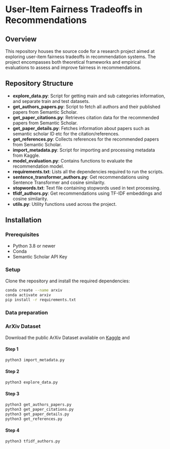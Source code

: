# User-Item Fairness Tradeoffs in Recommendations


## Overview
This repository houses the source code for a research project aimed at exploring user-item fairness tradeoffs in recommendation systems. The project encompasses both theoretical frameworks and empirical evaluations to assess and improve fairness in recommendations.

## Repository Structure
- **explore_data.py**: Script for getting main and sub categories information, and separate train and test datasets.
- **get_authors_papers.py**: Script to fetch all authors and their published papers from Semantic Scholar.
- **get_paper_citations.py**: Retrieves citation data for the recommended papers from Semantic Scholar.
- **get_paper_details.py**: Fetches information about papers such as semantic scholar ID etc for the citation/references.
- **get_references.py**: Collects references for the recommended papers from Semantic Scholar.
- **import_metadata.py**: Script for importing and processing metadata from Kaggle.
- **model_evaluation.py**: Contains functions to evaluate the recommendation model.
- **requirements.txt**: Lists all the dependencies required to run the scripts.
- **sentence_transformer_authors.py**: Get recommendations using Sentence Transformer and cosine similarity.
- **stopwords.txt**: Text file containing stopwords used in text processing.
- **tfidf_authors.py**: Get recommendations using TF-IDF embeddings and cosine similarity.
- **utils.py**: Utility functions used across the project.


## Installation

### Prerequisites
- Python 3.8 or newer
- Conda
- Semantic Scholar API Key

### Setup
Clone the repository and install the required dependencies:
```bash
conda create --name arxiv
conda activate arxiv
pip install -r requirements.txt
```

### Data preparation


### ArXiv Dataset
Download the public ArXiv Dataset available on [Kaggle](https://www.kaggle.com/datasets/Cornell-University/arxiv/data) and 

#### Step 1
```bash
python3 import_metadata.py
```
#### Step 2
```bash
python3 explore_data.py
```
#### Step 3
```bash
python3 get_authors_papers.py
python3 get_paper_citations.py
python3 get_paper_details.py
python3 get_references.py
```
#### Step 4
```bash
python3 tfidf_authors.py
```
